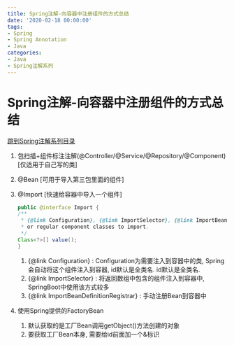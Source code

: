 ```yaml
---
title: Spring注解-向容器中注册组件的方式总结
date: '2020-02-18 00:00:00'
tags:
- Spring
- Spring Annotation
- Java
categories:
- Java
- Spring注解系列
---
```


# Spring注解-向容器中注册组件的方式总结

[跳到Spring注解系列目录](spring-anno-table.md)

1. 包扫描+组件标注注解(@Controller/@Service/@Repository/@Component) [仅适用于自己写的类]

2. @Bean [可用于导入第三包里面的组件]

3. @Import [快速给容器中导入一个组件]

   ```java
   public @interface Import {
   /**
    * {@link Configuration}, {@link ImportSelector}, {@link ImportBeanDefinitionRegistrar}
    * or regular component classes to import.
    */
   Class<?>[] value();
   }
   ```

   1. {@link Configuration} : Configuration为需要注入到容器中的类, Spring会自动将这个组件注入到容器, id默认是全类名. id默认是全类名.
   2. {@link ImportSelector} : 将返回数组中包含的组件注入到容器中, SpringBoot中使用该方式较多
   3. {@link ImportBeanDefinitionRegistrar} : 手动注册Bean到容器中

4. 使用Spring提供的FactoryBean

   1. 默认获取的是工厂Bean调用getObject()方法创建的对象
   2. 要获取工厂Bean本身, 需要给id前面加一个&标识
